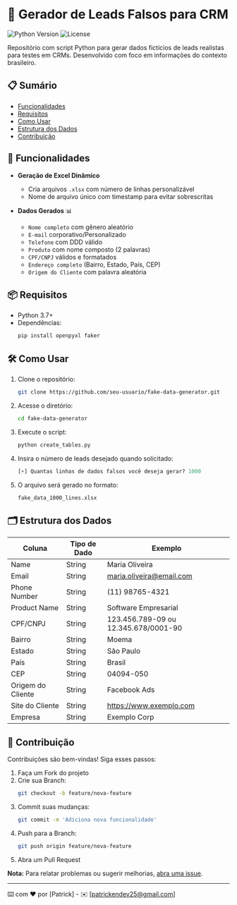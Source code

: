 # 🚀 Gerador de Leads Falsos para CRM

![Python Version](https://img.shields.io/badge/python-3.7%2B-blue)
![License](https://img.shields.io/badge/license-MIT-green)

Repositório com script Python para gerar dados fictícios de leads realistas para testes em CRMs. Desenvolvido com foco em informações do contexto brasileiro.

## 📋 Sumário

- [Funcionalidades](#-funcionalidades)
- [Requisitos](#-requisitos)
- [Como Usar](#-como-usar)
- [Estrutura dos Dados](#-estrutura-dos-dados)
- [Contribuição](#-contribuição)

## 🎯 Funcionalidades

- **Geração de Excel Dinâmico**

  - Cria arquivos `.xlsx` com número de linhas personalizável
  - Nome de arquivo único com timestamp para evitar sobrescritas

- **Dados Gerados** 📊
  - `Nome completo` com gênero aleatório
  - `E-mail` corporativo/Personalizado
  - `Telefone` com DDD válido
  - `Produto` com nome composto (2 palavras)
  - `CPF/CNPJ` válidos e formatados
  - `Endereço completo` (Bairro, Estado, País, CEP)
  - `Origem do Cliente` com palavra aleatória

## 📦 Requisitos

- Python 3.7+
- Dependências:
  ```bash
  pip install openpyxl faker
  ```

## 🛠 Como Usar

1. Clone o repositório:

   ```bash
   git clone https://github.com/seu-usuario/fake-data-generator.git
   ```

2. Acesse o diretório:

   ```bash
   cd fake-data-generator
   ```

3. Execute o script:

   ```bash
   python create_tables.py
   ```

4. Insira o número de leads desejado quando solicitado:

   ```python
   [+] Quantas linhas de dados falsos você deseja gerar? 1000
   ```

5. O arquivo será gerado no formato:
   ```bash
   fake_data_1000_lines.xlsx
   ```

## 🗂 Estrutura dos Dados

| Coluna            | Tipo de Dado | Exemplo                              |
| ----------------- | ------------ | ------------------------------------ |
| Name              | String       | Maria Oliveira                       |
| Email             | String       | maria.oliveira@email.com             |
| Phone Number      | String       | (11) 98765-4321                      |
| Product Name      | String       | Software Empresarial                 |
| CPF/CNPJ          | String       | 123.456.789-09 ou 12.345.678/0001-90 |
| Bairro            | String       | Moema                                |
| Estado            | String       | São Paulo                            |
| País              | String       | Brasil                               |
| CEP               | String       | 04094-050                            |
| Origem do Cliente | String       | Facebook Ads                         |
| Site do Cliente   | String       | https://www.exemplo.com              |
| Empresa           | String       | Exemplo Corp                         |

## 🤝 Contribuição

Contribuições são bem-vindas! Siga esses passos:

1. Faça um Fork do projeto
2. Crie sua Branch:
   ```bash
   git checkout -b feature/nova-feature
   ```
3. Commit suas mudanças:
   ```bash
   git commit -m 'Adiciona nova funcionalidade'
   ```
4. Push para a Branch:
   ```bash
   git push origin feature/nova-feature
   ```
5. Abra um Pull Request

**Nota:** Para relatar problemas ou sugerir melhorias, [abra uma issue](https://github.com/PatrickEN-dev/fake-lead-excel-generator/issues).

---

⌨️ com ❤️ por [Patrick] - ✉️ [patrickendev25@gmail.com]

